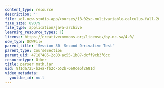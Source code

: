 ```yaml
---
content_type: resource
description: ''
file: /ol-ocw-studio-app/courses/18-02sc-multivariable-calculus-fall-2010/9f1da725b2eafb2c552b6e0ce5f2681d_parser_math.jar
file_size: 89079
file_type: application/java-archive
learning_resource_types: []
license: https://creativecommons.org/licenses/by-nc-sa/4.0/
ocw_type: OCWFile
parent_title: 'Session 30: Second Derivative Test'
parent_type: CourseSection
parent_uid: 47187485-2c83-ac55-1b87-dcff9cb3f6cc
resourcetype: Other
title: parser_math.jar
uid: 9f1da725-b2ea-fb2c-552b-6e0ce5f2681d
video_metadata:
  youtube_id: null
---
```

